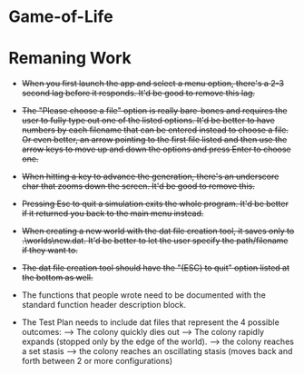 Game-of-Life
============

# Remaning Work


* ~~When you first launch the app and select a menu option, there's a 2-3 second lag before it responds.  It'd be good to remove this lag.~~

* ~~The "Please choose a file" option is really bare-bones and requires the user to fully type out one of the listed options.  It'd be better to have numbers by each filename that can be entered instead to choose a file.  Or even better, an arrow pointing to the first file listed and then use the arrow keys to move up and down the options and press Enter to choose one.~~

* ~~When hitting a key to advance the generation, there's an underscore char that zooms down the screen.  It'd be good to remove this.~~

* ~~Pressing Esc to quit a simulation exits the whole program.  It'd be better if it returned you back to the main menu instead.~~

* ~~When creating a new world with the dat file creation tool, it saves only to .\worlds\new.dat.  It'd be better to let the user specify the path/filename if they want to.~~

* ~~The dat file creation tool should have the "(ESC) to quit" option listed at the bottom as well.~~

* The functions that people wrote need to be documented with the standard function header description block.

* The Test Plan needs to include dat files that represent the 4 possible outcomes:
--> The colony quickly dies out
--> The colony rapidly expands (stopped only by the edge of the world).
--> the colony reaches a set stasis
--> the colony reaches an oscillating stasis (moves back and forth between 2 or more configurations)

